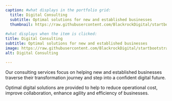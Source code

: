 ```yaml
---
caption: #what displays in the portfolio grid:
  title: Digital Consulting
  subtitle: Optimal solutions for new and established businesses
  thumbnail: https://raw.githubusercontent.com/BlackrockDigital/startbootstrap-agency/master/src/assets/img/portfolio/01-full.jpg
  
#what displays when the item is clicked:
title: Digital Consulting
subtitle: Optimal solutions for new and established businesses
image: https://raw.githubusercontent.com/BlackrockDigital/startbootstrap-agency/master/src/assets/img/portfolio/01-thumbnail.jpg #main image, can be a link or a file in assets/img/portfolio
alt: Digital Consulting

---
```

<!--- Use this area to describe your project. **Markdown** supported.--->

Our consulting services focus on  helping  new and established businesses traverse their transformation journey and step into a confident digital future.

Optimal digital solutions are provided to help to reduce operational cost, improve collaboration, enhance agility and efficiency of businesses.

